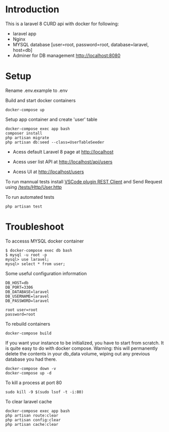 # Introduction

This is a laravel 8 CURD api with docker for following:

- laravel app
- Nginx
- MYSQL database [user=root, password=root, database=laravel, host=db]
- Adminer for DB management [http://localhost:8080](http://localhost:8080)

# Setup
Rename .env.example to .env

Build and start docker containers
```
docker-compose up
```

Setup app container and create 'user' table
```
docker-compose exec app bash
composer install
php artisan migrate
php artisan db:seed --class=UserTableSeeder
```

- Acess default Laravel 8 page at [http://localhost](http://localhost)

- Acess user list API at [http://localhost/api/users](http://localhost/api/users)

- Acess UI at [http://localhost/users](http://localhost/users)

To run mannual tests install [VSCode plugin REST Client](https://marketplace.visualstudio.com/items?itemName=humao.rest-client) and Send Request using
[/tests/Http/User.http](/tests/Http/User.http)

To run automated tests
```
php artisan test
```

# Troubleshoot

To accesss MYSQL docker container
```
$ docker-compose exec db bash
$ mysql -u root -p
mysql> use laravel;
mysql> select * from user;
```

Some useful configuration information
```
DB_HOST=db
DB_PORT=3306
DB_DATABASE=laravel
DB_USERNAME=laravel
DB_PASSWORD=laravel

root user=root
password=root
```

To rebuild containers
```
docker-compose build
```

If you want your instance to be initialized, you have to start from scratch. It is quite easy to do with docker compose. Warning: this will permanently delete the contents in your db_data volume, wiping out any previous database you had there. 
```
docker-compose down -v
docker-compose up -d
```

To kill a process at port 80
```
sudo kill -9 $(sudo lsof -t -i:80)
```

To clear laravel cache
```
docker-compose exec app bash
php artisan route:clear
php artisan config:clear
php artisan cache:clear
```
